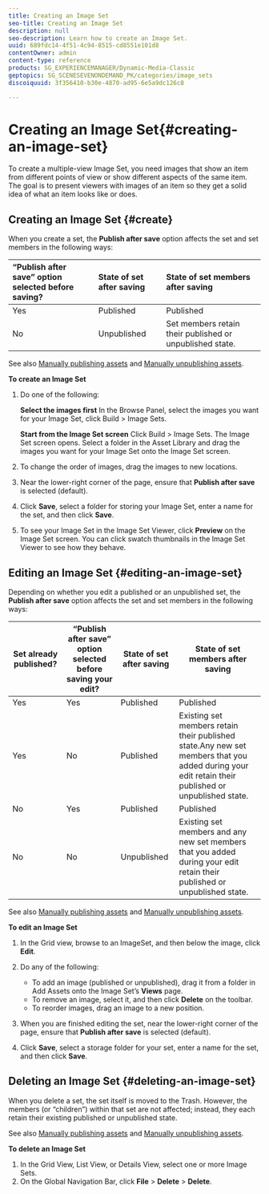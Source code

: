 ```yaml
---
title: Creating an Image Set
seo-title: Creating an Image Set
description: null
seo-description: Learn how to create an Image Set.
uuid: 689fdc14-4f51-4c94-8515-cd8551e101d8
contentOwner: admin
content-type: reference
products: SG_EXPERIENCEMANAGER/Dynamic-Media-Classic
geptopics: SG_SCENESEVENONDEMAND_PK/categories/image_sets
discoiquuid: 3f356410-b30e-4870-ad95-6e5a9dc126c8

---
```


# Creating an Image Set{#creating-an-image-set}

To create a multiple-view Image Set, you need images that show an item from different points of view or show different aspects of the same item. The goal is to present viewers with images of an item so they get a solid idea of what an item looks like or does.

## Creating an Image Set {#create}

When you create a set, the **Publish after save** option affects the set and set members in the following ways:

|“Publish after save” option selected before saving?|State of set after saving|State of set members after saving|
|:--- |:--- |:--- |
|Yes|Published|Published|
|No|Unpublished|Set members retain their published or unpublished state.|

See also [Manually publishing assets](publishing-files.md#manually_publishing_assets) and [Manually unpublishing assets](publishing-files.md#manually_unpublishing_assets).

**To create an Image Set**

1. Do one of the following:

   **Select the&#xA;images first** In the Browse Panel, select the images you want for your Image Set, click Build > Image Sets.

   **Start from the Image Set screen** Click Build > Image Sets. The Image Set screen opens. Select a folder in the Asset Library and drag the images you want for your Image Set onto the Image Set screen.

1. To change the order of images, drag the images to new locations.
1. Near the lower-right corner of the page, ensure that **Publish after save** is selected (default).
1. Click **Save**, select a folder for storing your Image Set, enter a name for the set, and then click **Save**.
1. To see your Image Set in the Image Set Viewer, click **Preview** on the Image Set screen. You can click swatch thumbnails in the Image Set Viewer to see how they behave.

## Editing an Image Set {#editing-an-image-set}

Depending on whether you edit a published or an unpublished set, the **Publish after save** option affects the set and set members in the following ways:

|Set already published?|“Publish after save” option selected before saving your edit?|State of set after saving|State of set members after saving|
|--- |--- |--- |--- |
|Yes|Yes|Published|Published|
|Yes|No|Published|Existing set members retain their published state.Any new set members that you added during your edit retain their published or unpublished state.|
|No|Yes|Published|Published|
|No|No|Unpublished|Existing set members and any new set members that you added during your edit retain their published or unpublished state.|

See also [Manually publishing assets](publishing-files.md#manually_publishing_assets) and [Manually unpublishing assets](publishing-files.md#manually_unpublishing_assets).

**To edit an Image Set**

1. In the Grid view, browse to an ImageSet, and then below the image, click **Edit**.
1. Do any of the following:

    * To add an image (published or unpublished), drag it from a folder in Add Assets onto the Image Set’s **Views** page.
    * To remove an image, select it, and then click **Delete** on the toolbar.
    * To reorder images, drag an image to a new position.

1. When you are finished editing the set, near the lower-right corner of the page, ensure that **Publish after save** is selected (default).
1. Click **Save**, select a storage folder for your set, enter a name for the set, and then click **Save**.

## Deleting an Image Set {#deleting-an-image-set}

When you delete a set, the set itself is moved to the Trash. However, the members (or “children”) within that set are not affected; instead, they each retain their existing published or unpublished state.

See also [Manually publishing assets](publishing-files.md#manually_publishing_assets) and [Manually unpublishing assets](publishing-files.md#manually_unpublishing_assets).

**To delete an Image Set**

1. In the Grid View, List View, or Details View, select one or more Image Sets.
1. On the Global Navigation Bar, click **File** &gt; **Delete** &gt; **Delete**.

